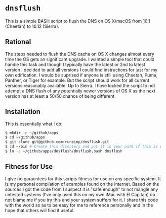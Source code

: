 `dnsflush`
==========

This is a simple BASH script to flush the DNS on OS X/macOS from 10.1 (Cheetah) to 10.12 (Sierra).


Rational
--------

The steps needed to flush the DNS cache on OS X changes almost every time the OS gets an significant upgrade. I wanted a simple tool that could handle this task and though I typically have the latest or 2nd to latest version I decided to add all versions I could find instructions for just for my own edification. I would be suprised if anyone is still using Cheetah, Puma, Panther, or Tiger for example. But the script should work for all current versions reasonably available. Up to Sierra. I have locked the script to not attempt a DNS flush of any potentially newer versions of OS X as the next version has at least a 50/50 chance of being different.


Installation
------------

This is essentially what I do:

```bash
$ mkdir -p ~/github/apps
$ cd ~/github/apps
$ git clone git@github.com:runeimp/dnsflush.git
$ cd ~/bin # Create this directory and put it in your path if this is not already the case
$ ln -s ~/github/apps/dnsflush/dnsflush.bash dnsflush
```


Fitness for Use
---------------

I give no garauntees for this scripts fitness for use on any specific system. It is my personal compilation of examples found on the Internet. Based on the sources I got the code from I suspect it is "safe enough" to not mangle any untested systems (I've only used this on my own iMac with El Capitan) do not blame me if you try this and your system suffers for it. I share this code with the world so as to be easy for me to reference personally and in the hope that others will find it useful.
